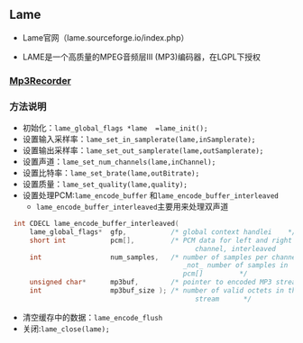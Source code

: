 ## Lame
- Lame官网（lame.sourceforge.io/index.php）

- LAME是一个高质量的MPEG音频层III (MP3)编码器，在LGPL下授权


### [Mp3Recorder](https://github.com/SheTieJun/Mp3Recorder)

### 方法说明
- 初始化：`lame_global_flags *lame  =lame_init();`
- 设置输入采样率：`lame_set_in_samplerate(lame,inSamplerate);`
- 设置输出采样率：`lame_set_out_samplerate(lame,outSamplerate);`
- 设置声道：`lame_set_num_channels(lame,inChannel);`
- 设置比特率：`lame_set_brate(lame,outBitrate);`
- 设置质量：`lame_set_quality(lame,quality);`
- 设置处理PCM:`lame_encode_buffer` 和`lame_encode_buffer_interleaved`
	- `lame_encode_buffer_interleaved`主要用来处理双声道
```C
 int CDECL lame_encode_buffer_interleaved(
     lame_global_flags*  gfp,           /* global context handlei    */
     short int           pcm[],         /* PCM data for left and right
                                              channel, interleaved     */
     int                 num_samples,   /* number of samples per channel,
                                           _not_ number of samples in
                                           pcm[]         */
     unsigned char*      mp3buf,        /* pointer to encoded MP3 stream */
     int                 mp3buf_size ); /* number of valid octets in this
                                              stream      */
```
- 清空缓存中的数据：`lame_encode_flush`
- 关闭:`lame_close(lame);`
